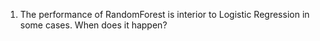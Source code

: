1. The performance of RandomForest is interior to Logistic Regression in some cases. When does it happen?
